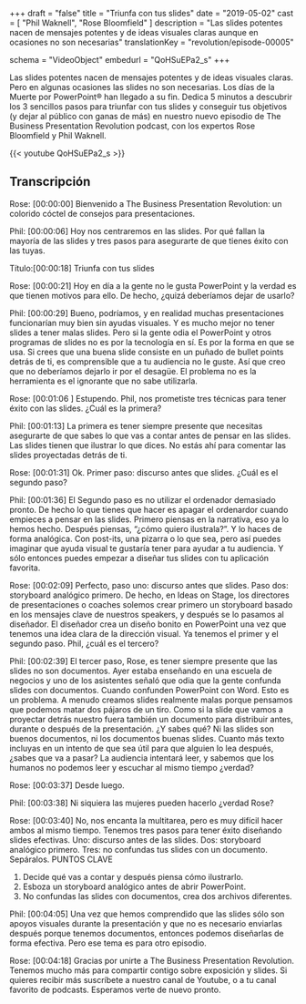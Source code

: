 +++
draft 		= "false"
title 		= "Triunfa con tus slides"
date		= "2019-05-02"
cast		= [ "Phil Waknell", "Rose Bloomfield" ]
description	= "​​Las slides potentes nacen de mensajes potentes y de ideas visuales claras aunque en ocasiones no son necesarias"
translationKey  = "revolution/episode-00005"

schema			= "VideoObject"
embedurl			= "QoHSuEPa2_s"
+++

​​Las slides potentes nacen de mensajes potentes y de ideas visuales claras. Pero en algunas ocasiones las slides no son necesarias. Los días de la Muerte por PowerPoint® han llegado a su fin. Dedica 5 minutos a descubrir los 3 sencillos pasos para triunfar con tus slides y conseguir tus objetivos (y dejar al público con ganas de más) en nuestro nuevo episodio de The Business Presentation Revolution podcast, con los expertos Rose Bloomfield y Phil Waknell.

{{< youtube QoHSuEPa2_s >}}

## Transcripción
 
Rose: [00:00:00] Bienvenido a The Business Presentation Revolution: un colorido cóctel de consejos para presentaciones.
 
Phil: [00:00:06] Hoy nos centraremos en las slides. Por qué fallan la mayoría de las slides y tres pasos para asegurarte de que tienes éxito con las tuyas.

Título:[00:00:18]  Triunfa con tus slides

Rose: [00:00:21] Hoy en día a la gente no le gusta PowerPoint y la verdad es que tienen motivos para ello. De hecho, ¿quizá deberíamos dejar de usarlo?
 
Phil: [00:00:29] Bueno, podríamos, y en realidad muchas presentaciones funcionarían muy bien sin ayudas visuales. Y es mucho mejor no tener slides a tener malas slides. Pero si la gente odia el PowerPoint y otros programas de slides no es por la tecnología en sí. Es por la forma en que se usa. Si crees que una buena slide consiste en un puñado de bullet points detrás de ti, es comprensible que a tu audiencia no le guste. Así que creo que no deberíamos dejarlo ir por el desagüe. El problema no es la herramienta es el ignorante que no sabe utilizarla.
 
Rose: [00:01:06 ] Estupendo. Phil, nos prometiste tres técnicas para tener éxito con las slides. ¿Cuál es la primera? 
 
Phil: [00:01:13] La primera es tener siempre presente que necesitas asegurarte de que sabes lo que vas a contar antes de pensar en las slides. Las slides tienen que ilustrar lo que dices. No estás ahí para comentar las slides proyectadas detrás de ti. 
 
Rose: [00:01:31] Ok. Primer paso: discurso antes que slides. ¿Cuál es el segundo paso?
 
Phil: [00:01:36] El Segundo paso es no utilizar el ordenador demasiado pronto. De hecho lo que tienes que hacer es apagar el ordenardor cuando empieces a pensar en las slides. Primero piensas en la narrativa, eso ya lo hemos hecho. Después piensas, “¿cómo quiero ilustrala?”. Y lo haces de forma analógica. Con post-its, una pizarra o lo que sea, pero así puedes imaginar que ayuda visual te gustaría tener para ayudar a tu audiencia. Y sólo entonces puedes empezar a diseñar tus slides con tu aplicación favorita.
 
Rose: [00:02:09] Perfecto, paso uno: discurso antes que slides. Paso dos: storyboard analógico primero. De hecho, en Ideas on Stage, los directores de presentaciones o coaches solemos crear primero un storyboard basado en los mensajes clave de nuestros speakers, y después se lo pasamos al diseñador. El diseñador crea un diseño bonito en PowerPoint una vez que tenemos una idea clara de la dirección visual. Ya tenemos el primer y el segundo paso. Phil, ¿cuál es el tercero?
 
Phil: [00:02:39] El tercer paso, Rose, es tener siempre presente que las slides no son documentos. Ayer estaba enseñando en una escuela de negocios y uno de los asistentes señaló que odia que la gente confunda slides con documentos. Cuando confunden PowerPoint con Word. Esto es un problema. A menudo creamos slides realmente malas porque pensamos que podemos matar dos pájaros de un tiro. Como si la slide que vamos a proyectar detrás nuestro fuera también un documento para distribuir antes, durante o después de la presentación. ¿Y sabes qué? Ni las slides son buenos documentos, ni los documentos buenas slides. Cuanto más texto incluyas en un intento de que sea útil para que alguien lo lea después, ¿sabes que va a pasar? La audiencia intentará leer, y sabemos que los humanos no podemos leer y escuchar al mismo tiempo ¿verdad?
 
Rose: [00:03:37] Desde luego.
 
Phil: [00:03:38] Ni siquiera las mujeres pueden hacerlo ¿verdad Rose? 
 
Rose: [00:03:40] No, nos encanta la multitarea, pero es muy difícil hacer ambos al mismo tiempo. Tenemos tres pasos para tener éxito diseñando slides efectivas. Uno: discurso antes de las slides. Dos: storyboard analógico primero. Tres: no confundas tus slides con un documento. Sepáralos.
PUNTOS CLAVE
1.	Decide qué vas a contar y después piensa cómo ilustrarlo.
2.	Esboza un storyboard analógico antes de abrir PowerPoint.
3.	No confundas las slides con documentos, crea dos archivos diferentes. 

Phil: [00:04:05] Una vez que hemos comprendido que las slides sólo son apoyos visuales durante la presentación y que no es necesario enviarlas después porque tenemos documentos, entonces podemos diseñarlas de forma efectiva. Pero ese tema es para otro episodio. 
 
Rose: [00:04:18] Gracias por unirte a The Business Presentation Revolution. Tenemos mucho más para compartir contigo sobre exposición y slides. Si quieres recibir más suscríbete a nuestro canal de Youtube, o a tu canal favorito de podcasts. Esperamos verte de nuevo pronto.
